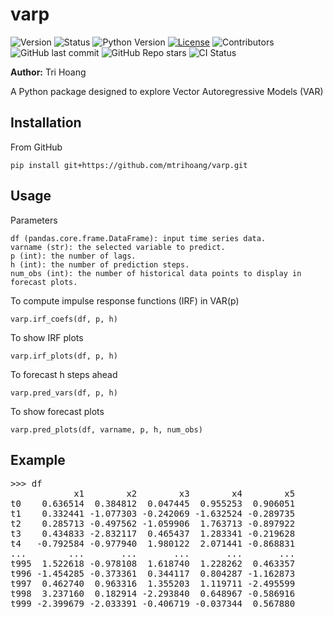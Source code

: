 # varp

![Version](https://img.shields.io/badge/version-0.1.0-blue)
![Status](https://img.shields.io/badge/status-work--in--progress-yellow)
![Python Version](https://img.shields.io/badge/python-3.12.4-blue)
[![License](https://img.shields.io/badge/license-MIT-blue)](LICENSE)
![Contributors](https://img.shields.io/github/contributors/mtrihoang/varp)
![GitHub last commit](https://img.shields.io/github/last-commit/mtrihoang/varp)
![GitHub Repo stars](https://img.shields.io/github/stars/mtrihoang/varp)
![CI Status](https://github.com/mtrihoang/varp/actions/workflows/tests.yml/badge.svg)

**Author:** Tri Hoang

A Python package designed to explore Vector Autoregressive Models (VAR)

## Installation

From GitHub
```
pip install git+https://github.com/mtrihoang/varp.git
```

## Usage
Parameters

    df (pandas.core.frame.DataFrame): input time series data.
    varname (str): the selected variable to predict.
    p (int): the number of lags.
    h (int): the number of prediction steps.
    num_obs (int): the number of historical data points to display in forecast plots.

To compute impulse response functions (IRF) in VAR(p)
```
varp.irf_coefs(df, p, h)
```
To show IRF plots
```
varp.irf_plots(df, p, h)
```
To forecast h steps ahead
```
varp.pred_vars(df, p, h)
```
To show forecast plots
```
varp.pred_plots(df, varname, p, h, num_obs)
```

## Example
<pre>
>>> df
            x1        x2        x3        x4        x5
t0    0.636514  0.384812  0.047445  0.955253  0.906051
t1    0.332441 -1.077303 -0.242069 -1.632524 -0.289735
t2    0.285713 -0.497562 -1.059906  1.763713 -0.897922
t3    0.434833 -2.832117  0.465437  1.283341 -0.219628
t4   -0.792584 -0.977940  1.980122  2.071441 -0.868831
...        ...       ...       ...       ...       ...
t995  1.522618 -0.978108  1.618740  1.228262  0.463357
t996 -1.454285 -0.373361  0.344117  0.804287 -1.162873
t997  0.462740  0.963316  1.355203  1.119711 -2.495599
t998  3.237160  0.182914 -2.293840  0.648967 -0.586916
t999 -2.399679 -2.033391 -0.406719 -0.037344  0.567880
</pre>
